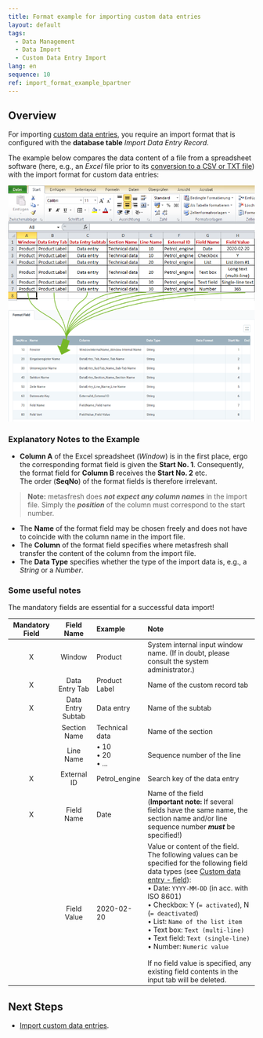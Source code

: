 ```yaml
---
title: Format example for importing custom data entries
layout: default
tags:
  - Data Management
  - Data Import
  - Custom Data Entry Import
lang: en
sequence: 10
ref: import_format_example_bpartner
---
```


## Overview
For importing [custom data entries](Add_custom_record_tab), you require an import format that is configured with the **database table** *Import Data Entry Record*.

The example below compares the data content of a file from a spreadsheet software (here, e.g., an *Excel* file prior to its [conversion to a CSV or TXT file](Import_file_useful_tips)) with the import format for custom data entries:

![](assets/Data_entry_import_Excel_table_Format.png)

### Explanatory Notes to the Example
- **Column A** of the Excel spreadsheet (*Window*) is in the first place, ergo the corresponding format field is given the **Start No. 1**. Consequently, the format field for **Column B** receives the **Start No. 2** etc.<br> The order (**SeqNo**) of the format fields is therefore irrelevant.
 >**Note:** metasfresh does ***not expect any column names*** in the import file. Simply the ***position*** of the column must correspond to the start number.

- The **Name** of the format field may be chosen freely and does not have to coincide with the column name in the import file.
- The **Column** of the format field specifies where metasfresh shall transfer the content of the column from the import file.
- The **Data Type** specifies whether the type of the import data is, e.g., a *String* or a *Number*.

### Some useful notes
The mandatory fields are essential for a successful data import!

| Mandatory Field | Field Name | Example | Note |
| :---: | :---: | :--- | :--- |
| X | Window | Product | System internal input window name. (If in doubt, please consult the system administrator.) |
| X | Data Entry Tab | Product Label | Name of the custom record tab |
| X | Data Entry Subtab | Data entry | Name of the subtab |
|  | Section Name | Technical data | Name of the section |
|  | Line Name | •&nbsp;10<br> •&nbsp;20<br> •&nbsp;... | Sequence number of the line |
| X | External ID | Petrol_engine | Search key of the data entry |
| X | Field Name | Date | Name of the field<br> (**Important note:** If several fields have the same name, the section name and/or line sequence number ***must*** be specified!) |
|  | Field Value | 2020-02-20 | Value or content of the field.<br> The following values can be specified for the following field data types (see [Custom data entry - field](Add_fields_to_section_lines)):<br> •&nbsp;Date: `YYYY-MM-DD` (in acc. with ISO 8601)<br> •&nbsp;Checkbox: Y (`= activated`), N (`= deactivated`)<br> •&nbsp;List: `Name of the list item`<br> •&nbsp;Text box: `Text (multi-line)`<br> •&nbsp;Text field: `Text (single-line)`<br> •&nbsp;Number: `Numeric value`<br><br> If no field value is specified, any existing field contents in the input tab will be deleted. |

## Next Steps
- [Import custom data entries](Import_custom_data_entries).
